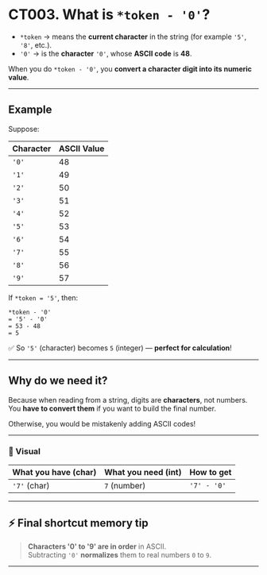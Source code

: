 # CT003. What is `*token - '0'`?

- `*token` → means the **current character** in the string (for example `'5'`, `'8'`, etc.).
- `'0'` → is the **character** `'0'`, whose **ASCII code** is **48**.

When you do `*token - '0'`, you **convert a character digit into its numeric value**.

---

## Example

Suppose:

| Character | ASCII Value |
|:----------|:------------|
|   `'0'`   |      48     |
|   `'1'`   |      49     |
|   `'2'`   |      50     |
|   `'3'`   |      51     |
|   `'4'`   |      52     |
|   `'5'`   |      53     |
|   `'6'`   |      54     |
|   `'7'`   |      55     |
|   `'8'`   |      56     |
|   `'9'`   |      57     |

If `*token = '5'`, then:

```text
*token - '0'
= '5' - '0'
= 53 - 48
= 5
```

✅ So `'5'` (character) becomes `5` (integer) — **perfect for calculation**!

---

## Why do we need it?

Because when reading from a string, digits are **characters**, not numbers.  
You **have to convert them** if you want to build the final number.

Otherwise, you would be mistakenly adding ASCII codes!

---

### 🌟 Visual

| What you have (char) | What you need (int) | How to get  |
|:---------------------|:--------------------|:------------|
| `'7'` (char)         | `7` (number)        | `'7' - '0'` |

---

## ⚡ Final shortcut memory tip

> **Characters '0' to '9' are in order** in ASCII.  
> Subtracting `'0'` **normalizes** them to real numbers `0` to `9`.

---
